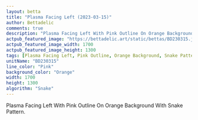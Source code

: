 ```yaml
---
layout: betta
title: "Plasma Facing Left (2023-03-15)"
author: Bettadelic
comments: true
description: "Plasma Facing Left With Pink Outline On Orange Background With Snake Pattern."
actpub_featured_image: "https://bettadelic.art/static/bettas/BD230315.jpg"
actpub_featured_image_width: 1700
actpub_featured_image_height: 1300
tags: [Plasma Facing Left, Pink Outline, Orange Background, Snake Pattern, March 2023]
unitName: "BD230315"
line_color: "Pink"
background_color: "Orange"
width: 1700
height: 1300
algorithm: "Snake"
---
```


Plasma Facing Left With Pink Outline On Orange Background With Snake Pattern.
